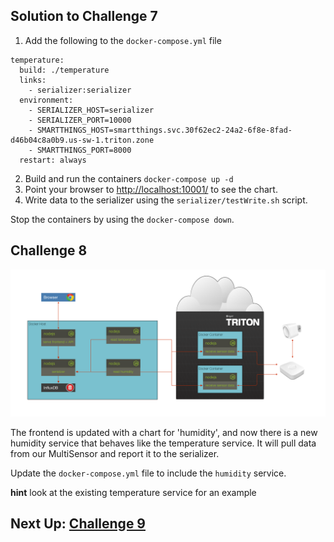 ## Solution to Challenge 7

1. Add the following to the `docker-compose.yml` file

  ```
  temperature:
    build: ./temperature
    links:
      - serializer:serializer
    environment:
      - SERIALIZER_HOST=serializer
      - SERIALIZER_PORT=10000
      - SMARTTHINGS_HOST=smartthings.svc.30f62ec2-24a2-6f8e-8fad-d46b04c8a0b9.us-sw-1.triton.zone
      - SMARTTHINGS_PORT=8000
    restart: always
  ```
2. Build and run the containers `docker-compose up -d`
3. Point your browser to [http://localhost:10001/]() to see the chart.
4. Write data to the serializer using the `serializer/testWrite.sh` script.

Stop the containers by using the `docker-compose down`.


## Challenge 8

![image](../images/challenge8.png)

The frontend is updated with a chart for 'humidity', and now there is a new humidity service that behaves like the temperature service. It will pull data from our MultiSensor and report it to the serializer.

Update the `docker-compose.yml` file to include the `humidity` service.

__hint__ look at the existing temperature service for an example

## Next Up: [Challenge 9](../challenge9/README.md)
